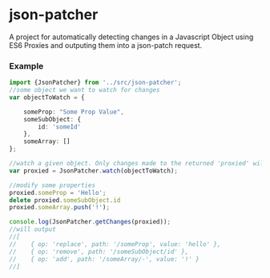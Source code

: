 # json-patcher #

A project for automatically detecting changes in a Javascript Object using ES6 Proxies and outputing them into a json-patch request.

### Example ###

```typescript
import {JsonPatcher} from '../src/json-patcher';
//some object we want to watch for changes
var objectToWatch = {

    someProp: "Some Prop Value",
    someSubObject: {
        id: 'someId'
    },
    someArray: []
};

//watch a given object. Only changes made to the returned 'proxied' will be tracked
var proxied = JsonPatcher.watch(objectToWatch);

//modify some properties
proxied.someProp = 'Hello';
delete proxied.someSubObject.id
proxied.someArray.push('!');

console.log(JsonPatcher.getChanges(proxied));
//will output
//[
//    { op: 'replace', path: '/someProp', value: 'hello' },
//    { op: 'remove', path: '/someSubObject/id' },
//    { op: 'add', path: '/someArray/-', value: '!' }
//]
```
